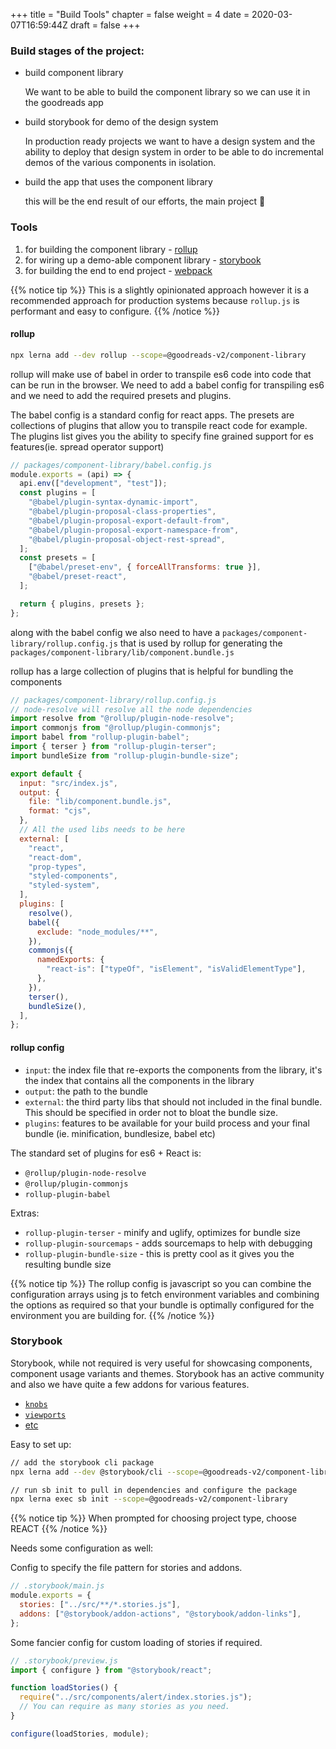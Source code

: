 +++
title = "Build Tools"
chapter = false
weight = 4
date = 2020-03-07T16:59:44Z
draft = false
+++

### Build stages of the project:

- build component library

  We want to be able to build the component library so we can use it in the goodreads app

- build storybook for demo of the design system

  In production ready projects we want to have a design system and
  the ability to deploy that design system in order to be able to do incremental
  demos of the various components in isolation.

- build the app that uses the component library

  this will be the end result of our efforts, the main project 🎉

### Tools

1. for building the component library - [rollup](https://rollupjs.org/guide/en/)
2. for wiring up a demo-able component library - [storybook](https://storybook.js.org/)
3. for building the end to end project - [webpack](https://webpack.js.org/)

{{% notice tip %}}
This is a slightly opinionated approach however it is a recommended approach for
production systems because `rollup.js` is performant and easy to configure.
{{% /notice %}}

#### rollup

```bash
npx lerna add --dev rollup --scope=@goodreads-v2/component-library
```

rollup will make use of babel in order to transpile es6 code into code that can be
run in the browser. We need to add a babel config for transpiling es6 and we need to
add the required presets and plugins.

The babel config is a standard config for react apps. The presets are collections
of plugins that allow you to transpile react code for example. The plugins list gives
you the ability to specify fine grained support for es features(ie. spread operator support)

```javascript
// packages/component-library/babel.config.js
module.exports = (api) => {
  api.env(["development", "test"]);
  const plugins = [
    "@babel/plugin-syntax-dynamic-import",
    "@babel/plugin-proposal-class-properties",
    "@babel/plugin-proposal-export-default-from",
    "@babel/plugin-proposal-export-namespace-from",
    "@babel/plugin-proposal-object-rest-spread",
  ];
  const presets = [
    ["@babel/preset-env", { forceAllTransforms: true }],
    "@babel/preset-react",
  ];

  return { plugins, presets };
};
```

along with the babel config we also need to have a `packages/component-library/rollup.config.js` that
is used by rollup for generating the `packages/component-library/lib/component.bundle.js`

rollup has a large collection of plugins that is helpful for bundling the components

```javascript
// packages/component-library/rollup.config.js
// node-resolve will resolve all the node dependencies
import resolve from "@rollup/plugin-node-resolve";
import commonjs from "@rollup/plugin-commonjs";
import babel from "rollup-plugin-babel";
import { terser } from "rollup-plugin-terser";
import bundleSize from "rollup-plugin-bundle-size";

export default {
  input: "src/index.js",
  output: {
    file: "lib/component.bundle.js",
    format: "cjs",
  },
  // All the used libs needs to be here
  external: [
    "react",
    "react-dom",
    "prop-types",
    "styled-components",
    "styled-system",
  ],
  plugins: [
    resolve(),
    babel({
      exclude: "node_modules/**",
    }),
    commonjs({
      namedExports: {
        "react-is": ["typeOf", "isElement", "isValidElementType"],
      },
    }),
    terser(),
    bundleSize(),
  ],
};
```

#### rollup config

- `input`: the index file that re-exports the components from the
  library, it's the index that contains all the components in the library
- `output`: the path to the bundle
- `external`: the third party libs that should not included in the final bundle.
  This should be specified in order not to bloat the bundle size.
- `plugins`: features to be available for your build process and your final bundle
  (ie. minification, bundlesize, babel etc)

The standard set of plugins for es6 + React is:

- `@rollup/plugin-node-resolve`
- `@rollup/plugin-commonjs`
- `rollup-plugin-babel`

Extras:

- `rollup-plugin-terser` - minify and uglify, optimizes for bundle size
- `rollup-plugin-sourcemaps` - adds sourcemaps to help with debugging
- `rollup-plugin-bundle-size` - this is pretty cool as it gives you the resulting bundle size

{{% notice tip %}}
The rollup config is javascript so you can combine the configuration arrays using
js to fetch environment variables and combining the options as required so that your bundle
is optimally configured for the environment you are building for.
{{% /notice %}}

### Storybook

Storybook, while not required is very useful for showcasing components, component usage
variants and themes. Storybook has an active community and also we have quite a few addons
for various features.

- [`knobs`](https://github.com/storybookjs/storybook/tree/master/addons/knobs)
- [`viewports`](https://github.com/storybookjs/storybook/tree/master/addons/viewport)
- [etc](https://storybook.js.org/addons/)

Easy to set up:

```bash
// add the storybook cli package
npx lerna add --dev @storybook/cli --scope=@goodreads-v2/component-library
```

```bash
// run sb init to pull in dependencies and configure the package
npx lerna exec sb init --scope=@goodreads-v2/component-library
```

{{% notice tip %}}
When prompted for choosing project type, choose REACT
{{% /notice %}}

Needs some configuration as well:

Config to specify the file pattern for stories and addons.

```javascript
// .storybook/main.js
module.exports = {
  stories: ["../src/**/*.stories.js"],
  addons: ["@storybook/addon-actions", "@storybook/addon-links"],
};
```

Some fancier config for custom loading of stories if required.

```javascript
// .storybook/preview.js
import { configure } from "@storybook/react";

function loadStories() {
  require("../src/components/alert/index.stories.js");
  // You can require as many stories as you need.
}

configure(loadStories, module);
```
